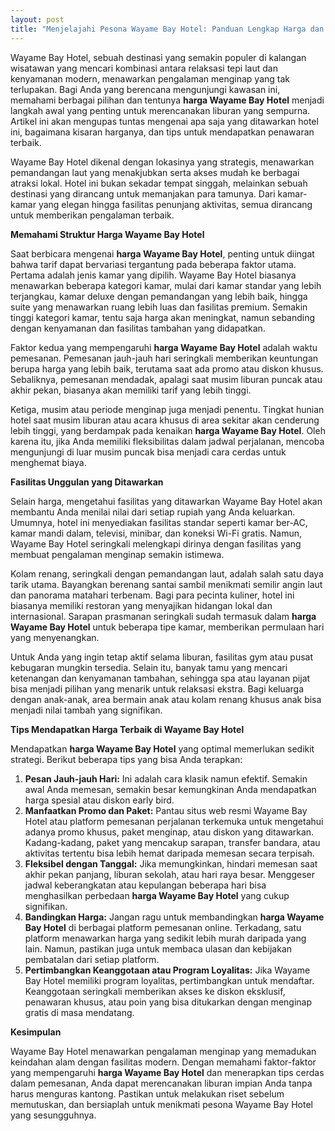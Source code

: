 ```yaml
---
layout: post
title: "Menjelajahi Pesona Wayame Bay Hotel: Panduan Lengkap Harga dan Fasilitas"
---
```


Wayame Bay Hotel, sebuah destinasi yang semakin populer di kalangan wisatawan yang mencari kombinasi antara relaksasi tepi laut dan kenyamanan modern, menawarkan pengalaman menginap yang tak terlupakan. Bagi Anda yang berencana mengunjungi kawasan ini, memahami berbagai pilihan dan tentunya **harga Wayame Bay Hotel** menjadi langkah awal yang penting untuk merencanakan liburan yang sempurna. Artikel ini akan mengupas tuntas mengenai apa saja yang ditawarkan hotel ini, bagaimana kisaran harganya, dan tips untuk mendapatkan penawaran terbaik.

Wayame Bay Hotel dikenal dengan lokasinya yang strategis, menawarkan pemandangan laut yang menakjubkan serta akses mudah ke berbagai atraksi lokal. Hotel ini bukan sekadar tempat singgah, melainkan sebuah destinasi yang dirancang untuk memanjakan para tamunya. Dari kamar-kamar yang elegan hingga fasilitas penunjang aktivitas, semua dirancang untuk memberikan pengalaman terbaik.

**Memahami Struktur Harga Wayame Bay Hotel**

Saat berbicara mengenai **harga Wayame Bay Hotel**, penting untuk diingat bahwa tarif dapat bervariasi tergantung pada beberapa faktor utama. Pertama adalah jenis kamar yang dipilih. Wayame Bay Hotel biasanya menawarkan beberapa kategori kamar, mulai dari kamar standar yang lebih terjangkau, kamar deluxe dengan pemandangan yang lebih baik, hingga suite yang menawarkan ruang lebih luas dan fasilitas premium. Semakin tinggi kategori kamar, tentu saja harga akan meningkat, namun sebanding dengan kenyamanan dan fasilitas tambahan yang didapatkan.

Faktor kedua yang mempengaruhi **harga Wayame Bay Hotel** adalah waktu pemesanan. Pemesanan jauh-jauh hari seringkali memberikan keuntungan berupa harga yang lebih baik, terutama saat ada promo atau diskon khusus. Sebaliknya, pemesanan mendadak, apalagi saat musim liburan puncak atau akhir pekan, biasanya akan memiliki tarif yang lebih tinggi.

Ketiga, musim atau periode menginap juga menjadi penentu. Tingkat hunian hotel saat musim liburan atau acara khusus di area sekitar akan cenderung lebih tinggi, yang berdampak pada kenaikan **harga Wayame Bay Hotel**. Oleh karena itu, jika Anda memiliki fleksibilitas dalam jadwal perjalanan, mencoba mengunjungi di luar musim puncak bisa menjadi cara cerdas untuk menghemat biaya.

**Fasilitas Unggulan yang Ditawarkan**

Selain harga, mengetahui fasilitas yang ditawarkan Wayame Bay Hotel akan membantu Anda menilai nilai dari setiap rupiah yang Anda keluarkan. Umumnya, hotel ini menyediakan fasilitas standar seperti kamar ber-AC, kamar mandi dalam, televisi, minibar, dan koneksi Wi-Fi gratis. Namun, Wayame Bay Hotel seringkali melengkapi dirinya dengan fasilitas yang membuat pengalaman menginap semakin istimewa.

Kolam renang, seringkali dengan pemandangan laut, adalah salah satu daya tarik utama. Bayangkan berenang santai sambil menikmati semilir angin laut dan panorama matahari terbenam. Bagi para pecinta kuliner, hotel ini biasanya memiliki restoran yang menyajikan hidangan lokal dan internasional. Sarapan prasmanan seringkali sudah termasuk dalam **harga Wayame Bay Hotel** untuk beberapa tipe kamar, memberikan permulaan hari yang menyenangkan.

Untuk Anda yang ingin tetap aktif selama liburan, fasilitas gym atau pusat kebugaran mungkin tersedia. Selain itu, banyak tamu yang mencari ketenangan dan kenyamanan tambahan, sehingga spa atau layanan pijat bisa menjadi pilihan yang menarik untuk relaksasi ekstra. Bagi keluarga dengan anak-anak, area bermain anak atau kolam renang khusus anak bisa menjadi nilai tambah yang signifikan.

**Tips Mendapatkan Harga Terbaik di Wayame Bay Hotel**

Mendapatkan **harga Wayame Bay Hotel** yang optimal memerlukan sedikit strategi. Berikut beberapa tips yang bisa Anda terapkan:

1.  **Pesan Jauh-jauh Hari:** Ini adalah cara klasik namun efektif. Semakin awal Anda memesan, semakin besar kemungkinan Anda mendapatkan harga spesial atau diskon early bird.
2.  **Manfaatkan Promo dan Paket:** Pantau situs web resmi Wayame Bay Hotel atau platform pemesanan perjalanan terkemuka untuk mengetahui adanya promo khusus, paket menginap, atau diskon yang ditawarkan. Kadang-kadang, paket yang mencakup sarapan, transfer bandara, atau aktivitas tertentu bisa lebih hemat daripada memesan secara terpisah.
3.  **Fleksibel dengan Tanggal:** Jika memungkinkan, hindari memesan saat akhir pekan panjang, liburan sekolah, atau hari raya besar. Menggeser jadwal keberangkatan atau kepulangan beberapa hari bisa menghasilkan perbedaan **harga Wayame Bay Hotel** yang cukup signifikan.
4.  **Bandingkan Harga:** Jangan ragu untuk membandingkan **harga Wayame Bay Hotel** di berbagai platform pemesanan online. Terkadang, satu platform menawarkan harga yang sedikit lebih murah daripada yang lain. Namun, pastikan juga untuk membaca ulasan dan kebijakan pembatalan dari setiap platform.
5.  **Pertimbangkan Keanggotaan atau Program Loyalitas:** Jika Wayame Bay Hotel memiliki program loyalitas, pertimbangkan untuk mendaftar. Keanggotaan seringkali memberikan akses ke diskon eksklusif, penawaran khusus, atau poin yang bisa ditukarkan dengan menginap gratis di masa mendatang.

**Kesimpulan**

Wayame Bay Hotel menawarkan pengalaman menginap yang memadukan keindahan alam dengan fasilitas modern. Dengan memahami faktor-faktor yang mempengaruhi **harga Wayame Bay Hotel** dan menerapkan tips cerdas dalam pemesanan, Anda dapat merencanakan liburan impian Anda tanpa harus menguras kantong. Pastikan untuk melakukan riset sebelum memutuskan, dan bersiaplah untuk menikmati pesona Wayame Bay Hotel yang sesungguhnya.
